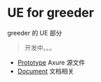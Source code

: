 # UE for greeder

greeder 的 UE 部分

> 开发中。。。

* [Prototype](Prototype) Axure 源文件
* [Document](Document) 文档相关
